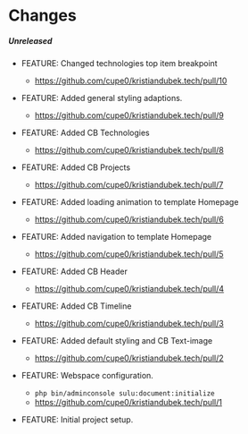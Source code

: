 # Changes

##### Unreleased

- FEATURE: Changed technologies top item breakpoint 
    - https://github.com/cupe0/kristiandubek.tech/pull/10

- FEATURE: Added general styling adaptions.
    - https://github.com/cupe0/kristiandubek.tech/pull/9

- FEATURE: Added CB Technologies
    - https://github.com/cupe0/kristiandubek.tech/pull/8

- FEATURE: Added CB Projects
    - https://github.com/cupe0/kristiandubek.tech/pull/7

- FEATURE: Added loading animation to template Homepage
    - https://github.com/cupe0/kristiandubek.tech/pull/6

- FEATURE: Added navigation to template Homepage
    - https://github.com/cupe0/kristiandubek.tech/pull/5

- FEATURE: Added CB Header
    - https://github.com/cupe0/kristiandubek.tech/pull/4

- FEATURE: Added CB Timeline
    - https://github.com/cupe0/kristiandubek.tech/pull/3

- FEATURE: Added default styling and CB Text-image
    - https://github.com/cupe0/kristiandubek.tech/pull/2

- FEATURE: Webspace configuration. 
    - ``` php bin/adminconsole sulu:document:initialize ```
    - https://github.com/cupe0/kristiandubek.tech/pull/1
  
- FEATURE: Initial project setup. 
